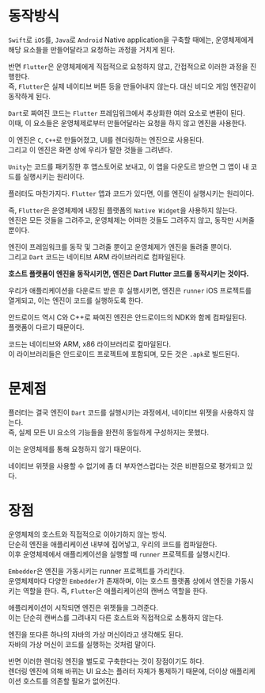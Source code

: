 # 동작방식

`Swift`로 `iOS`를, `Java`로 `Android` Native application을 구축할 때에는, 운영체제에게 해당 요소들을 만들어달라고 요청하는 과정을 거치게 된다.

반면 `Flutter`은 운영체제에게 직접적으로 요청하지 않고, 간접적으로 이러한 과정을 진행한다.  
즉, `Flutter`은 실제 네이티브 버튼 등을 만들어내지 않는다. 대신 비디오 게임 엔진같이 동작하게 된다.

`Dart`로 짜여진 코드는 `Flutter` 프레임워크에서 추상화한 여러 요소로 변환이 된다.  
이때, 이 요소들은 운영체제로부터 만들어달라는 요청을 하지 않고 엔진을 사용한다.

이 엔진은 `C`, `C++`로 만들어졌고, UI를 렌더링하는 엔진으로 사용된다.  
그리고 이 엔진은 화면 상에 우리가 말한 것들을 그려낸다.

`Unity`는 코드를 패키징한 후 앱스토어로 보내고, 이 앱을 다운도르 받으면 그 앱이 내 코드를 실행시키는 원리이다.

플러터도 마찬가지다. `Flutter` 앱과 코드가 있다면, 이를 엔진이 실행시키는 원리이다.

즉, `Flutter`은 운영체제에 내장된 플랫폼의 `Native Widget`을 사용하지 않는다.  
엔진은 모든 것들을 그려주고, 운영체제는 어떠한 것들도 그려주지 않고, 동작만 시켜줄 뿐이다.

엔진이 프레임워크를 동작 및 그려줄 뿐이고 운영체제가 엔진을 돌려줄 뿐이다.  
그리고 `Dart` 코드는 네이티브 ARM 라이브러리로 컴파일된다.

**호스트 플랫폼이 엔진을 동작시키면, 엔진은 Dart Flutter 코드를 동작시키는 것이다.**

우리가 애플리케이션을 다운로드 받은 후 실행시키면, 엔진은 `runner` iOS 프로젝트를 열게되고, 이는 엔진이 코드를 실행하도록 한다.

안드로이드 역시 C와 C++로 짜여진 엔진은 안드로이드의 NDK와 함께 컴파일된다.  
플랫폼이 다르기 때문이다.

코드는 네이티브와 ARM, x86 라이브러리로 컾마일된다.  
이 라이브러리들은 안드로이드 프로젝트에 포함되며, 모든 것은 `.apk`로 빌드된다.

# 문제점

플러터는 결국 엔진이 `Dart` 코드를 실행시키는 과정에서, 네이티브 위젯을 사용하지 않는다.  
즉, 실제 모든 UI 요소의 기능들을 완전히 동일하게 구성하지는 못했다.

이는 운영체제를 통해 요청하지 않기 때문이다.

네이티브 위젯을 사용할 수 없기에 좀 더 부자연스럽다는 것은 비판점으로 평가되고 있다.

# 장점

운영체제의 호스트와 직접적으로 이야기하지 않는 방식.  
단순히 엔진을 애플리케이션 내부에 집어넣고, 우리의 코드를 컴파일한다.  
이후 운영체제에서 애플리케이션을 실행할 때 `runner` 프로젝트를 실행시킨다.

`Embedder`은 엔진을 가동시키는 runner 프로젝트를 가리킨다.  
운영체제마다 다양한 `Embedder`가 존재하며, 이는 호스트 플랫폼 상에서 엔진을 가동시키는 역할을 한다.
즉, `Flutter`은 애플리케이션의 캔버스 역할을 한다.

애플리케이션이 시작되면 엔진은 위젯들을 그려준다.  
이는 단순히 캔버스를 그려내지 다른 호스트와 직접적으로 소통하지 않는다.

엔진을 또다른 하나의 자바의 가상 머신이라고 생각해도 된다.  
자바의 가상 머신이 코드를 실행하는 것처럼 말이다.

반면 이러한 렌더링 엔진을 별도로 구축한다는 것이 장점이기도 하다.  
렌더링 엔진에 의해 바뀌는 UI 요소는 플러터 자체가 통제하기 때문에, 더이상 애플리케이션 호스트를 의존할 필요가 없어진다.
